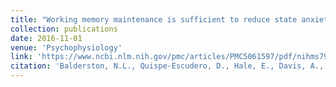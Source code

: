 ```yaml
---
title: "Working memory maintenance is sufficient to reduce state anxiety"
collection: publications
date: 2016-11-01
venue: 'Psychophysiology'
link: 'https://www.ncbi.nlm.nih.gov/pmc/articles/PMC5061597/pdf/nihms798677.pdf'
citation: 'Balderston, N.L., Quispe-Escudero, D., Hale, E., Davis, A., O’Connell, K., Ersnt, M. & Grillon, C. Working memory maintenance is sufficient to reduce state anxiety. <i>Psychophysiology.</i> 53(11), 1660-1668.'
---
```

